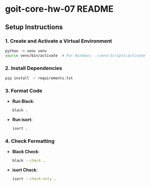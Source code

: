 # goit-core-hw-07 README

## Setup Instructions

### 1. Create and Activate a Virtual Environment
```bash
python -m venv venv
source venv/bin/activate  # For Windows: .\venv\Scripts\activate
```

### 2. Install Dependencies
```bash
pip install -r requirements.txt
```

### 3. Format Code
- **Run Black**:
  ```bash
  black .
  ```
- **Run isort**:
  ```bash
  isort .
  ```

### 4. Check Formatting
- **Black Check**:
  ```bash
  black --check .
  ```
- **isort Check**:
  ```bash
  isort --check-only .
  ```

